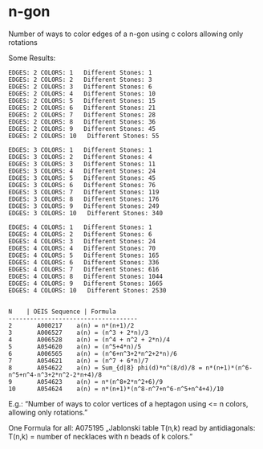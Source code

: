 # n-gon
Number of ways to color edges of a n-gon using c colors allowing only rotations

Some Results:
```
EDGES: 2 COLORS: 1   Different Stones: 1
EDGES: 2 COLORS: 2   Different Stones: 3
EDGES: 2 COLORS: 3   Different Stones: 6
EDGES: 2 COLORS: 4   Different Stones: 10
EDGES: 2 COLORS: 5   Different Stones: 15
EDGES: 2 COLORS: 6   Different Stones: 21
EDGES: 2 COLORS: 7   Different Stones: 28
EDGES: 2 COLORS: 8   Different Stones: 36
EDGES: 2 COLORS: 9   Different Stones: 45
EDGES: 2 COLORS: 10   Different Stones: 55

EDGES: 3 COLORS: 1   Different Stones: 1
EDGES: 3 COLORS: 2   Different Stones: 4
EDGES: 3 COLORS: 3   Different Stones: 11
EDGES: 3 COLORS: 4   Different Stones: 24
EDGES: 3 COLORS: 5   Different Stones: 45
EDGES: 3 COLORS: 6   Different Stones: 76
EDGES: 3 COLORS: 7   Different Stones: 119
EDGES: 3 COLORS: 8   Different Stones: 176
EDGES: 3 COLORS: 9   Different Stones: 249
EDGES: 3 COLORS: 10   Different Stones: 340

EDGES: 4 COLORS: 1   Different Stones: 1
EDGES: 4 COLORS: 2   Different Stones: 6
EDGES: 4 COLORS: 3   Different Stones: 24
EDGES: 4 COLORS: 4   Different Stones: 70
EDGES: 4 COLORS: 5   Different Stones: 165
EDGES: 4 COLORS: 6   Different Stones: 336
EDGES: 4 COLORS: 7   Different Stones: 616
EDGES: 4 COLORS: 8   Different Stones: 1044
EDGES: 4 COLORS: 9   Different Stones: 1665
EDGES: 4 COLORS: 10   Different Stones: 2530


N    | OEIS Sequence | Formula
------------------------------------
2       A000217    a(n) = n*(n+1)/2
3       A006527    a(n) = (n^3 + 2*n)/3
4       A006528    a(n) = (n^4 + n^2 + 2*n)/4
5       A054620    a(n) = (n^5+4*n)/5
6       A006565    a(n) = (n^6+n^3+2*n^2+2*n)/6
7       A054621    a(n) = (n^7 + 6*n)/7  
8       A054622    a(n) = Sum_{d|8} phi(d)*n^(8/d)/8 = n*(n+1)*(n^6-n^5+n^4-n^3+2*n^2-2*n+4)/8
9       A054623    a(n) = n*(n^8+2*n^2+6)/9
10      A054624    a(n) = n*(n+1)*(n^8-n^7+n^6-n^5+n^4+4)/10
```

E.g.: “Number of ways to color vertices of a heptagon using <= n colors, allowing only rotations.”

One Formula for all: A075195
„Jablonski table T(n,k) read by antidiagonals: T(n,k) = number of necklaces with n beads of k colors.”
